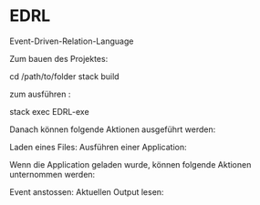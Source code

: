 # EDRL
Event-Driven-Relation-Language

Zum bauen des Projektes:

cd /path/to/folder
stack build

zum ausführen :

stack exec EDRL-exe

Danach können folgende Aktionen ausgeführt werden:

Laden eines Files:
Ausführen einer Application:

Wenn die Application geladen wurde, können folgende Aktionen unternommen werden:

Event anstossen:
Aktuellen Output lesen:
